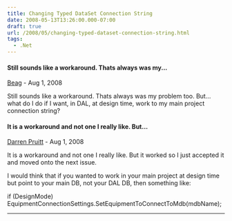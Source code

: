 ```yaml
---
title: Changing Typed DataSet Connection String
date: 2008-05-13T13:26:00.000-07:00
draft: true
url: /2008/05/changing-typed-dataset-connection-string.html
tags:
  - .Net
---
```


#### Still sounds like a workaround. Thats always was my...
[Beag]( "noreply@blogger.com") - <time datetime="2008-08-18T09:18:00.000-07:00">Aug 1, 2008</time>

Still sounds like a workaround. Thats always was my problem too. But... what do I do if I want, in DAL, at design time, work to my main project connection string?

#### It is a workaround and not one I really like. But...
[Darren Pruitt]( "noreply@blogger.com") - <time datetime="2008-08-18T09:33:00.000-07:00">Aug 1, 2008</time>

It is a workaround and not one I really like. But it worked so I just accepted it and moved onto the next issue.  
  
I would think that if you wanted to work in your main project at design time but point to your main DB, not your DAL DB, then something like:  
  
if (DesignMode)  
EquipmentConnectionSettings.SetEquipmentToConnectToMdb(mdbName);
<hr />
